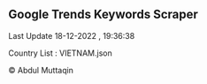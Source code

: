 

## Google Trends Keywords Scraper 
 
Last Update 18-12-2022 , 19:36:38

Country List :
VIETNAM.json



© Abdul Muttaqin 
